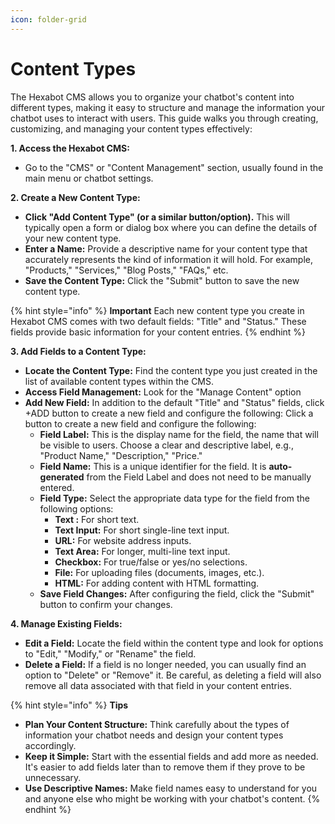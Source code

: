```yaml
---
icon: folder-grid
---
```


# Content Types

The Hexabot CMS allows you to organize your chatbot's content into different types, making it easy to structure and manage the information your chatbot uses to interact with users. This guide walks you through creating, customizing, and managing your content types effectively:

**1. Access the Hexabot CMS:**

* Go to the "CMS" or "Content Management" section, usually found in the main menu or chatbot settings.

**2. Create a New Content Type:**

* **Click "Add Content Type" (or a similar button/option).** This will typically open a form or dialog box where you can define the details of your new content type.
* **Enter a Name:** Provide a descriptive name for your content type that accurately represents the kind of information it will hold. For example, "Products," "Services," "Blog Posts," "FAQs," etc.
* **Save the Content Type:** Click the "Submit" button to save the new content type.

{% hint style="info" %}
**Important** Each new content type you create in Hexabot CMS comes with two default fields: "Title" and "Status." These fields provide basic information for your content entries.
{% endhint %}

**3. Add Fields to a Content Type:**

* **Locate the Content Type:** Find the content type you just created in the list of available content types within the CMS.
* **Access Field Management:** Look for the "Manage Content" option
* **Add New Field:** In addition to the default "Title" and "Status" fields, click +ADD button to create a new field and configure the following: Click a button to create a new field and configure the following:
  * **Field Label:** This is the display name for the field, the name that will be visible to users. Choose a clear and descriptive label, e.g., "Product Name," "Description," "Price."
  * **Field Name:** This is a unique identifier for the field. It is **auto-generated** from the Field Label and does not need to be manually entered.
  * **Field Type:** Select the appropriate data type for the field from the following options:
    * **Text :** For short text.
    * **Text Input:** For short single-line text input.
    * **URL:** For website address inputs.
    * **Text Area:** For longer, multi-line text input.
    * **Checkbox:** For true/false or yes/no selections.
    * **File:** For uploading files (documents, images, etc.).
    * **HTML:** For adding content with HTML formatting.
  * **Save Field Changes:** After configuring the field, click the "Submit" button to confirm your changes.

**4. Manage Existing Fields:**

* **Edit a Field:** Locate the field within the content type and look for options to "Edit," "Modify," or "Rename" the field.
* **Delete a Field:** If a field is no longer needed, you can usually find an option to "Delete" or "Remove" it. Be careful, as deleting a field will also remove all data associated with that field in your content entries.

{% hint style="info" %}
**Tips**

* **Plan Your Content Structure:** Think carefully about the types of information your chatbot needs and design your content types accordingly.
* **Keep it Simple:** Start with the essential fields and add more as needed. It's easier to add fields later than to remove them if they prove to be unnecessary.
* **Use Descriptive Names:** Make field names easy to understand for you and anyone else who might be working with your chatbot's content.
{% endhint %}
